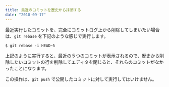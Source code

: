 ```yaml
---
title: 最近のコミットを歴史から抹消する
date: "2010-09-17"
---
```


最近実行したコミットを、完全にコミットログ上から削除してしまいたい場合は、`git rebase` を下記のような感じで実行します。

~~~
$ git rebase -i HEAD~5
~~~

上記のように実行すると、最近の５つのコミットが表示されるので、歴史から削除したいコミットの行を削除してエディタを閉じると、それらのコミットがなかったことになります。

この操作は、`git push` で公開したコミットに対して実行してはいけません。


